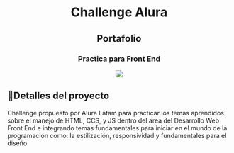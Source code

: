 <h1 align="center">Challenge Alura</h1>
<h2 align="center"> Portafolio</h2>
<h3 align="center">Practica para Front End</h3>
<p align="center"><img src="https://img.shields.io/badge/STATUS-EN%20DESAROLLO-green"></p>

## :hammer:Detalles del proyecto

Challenge propuesto por Alura Latam para practicar los temas aprendidos sobre el manejo de HTML, CCS, y JS dentro del area del <bold>Desarrollo Web Front End</bold> e integrando temas fundamentales para iniciar en el mundo de la programación como: la estilización, responsividad y fundamentales para el diseño.
